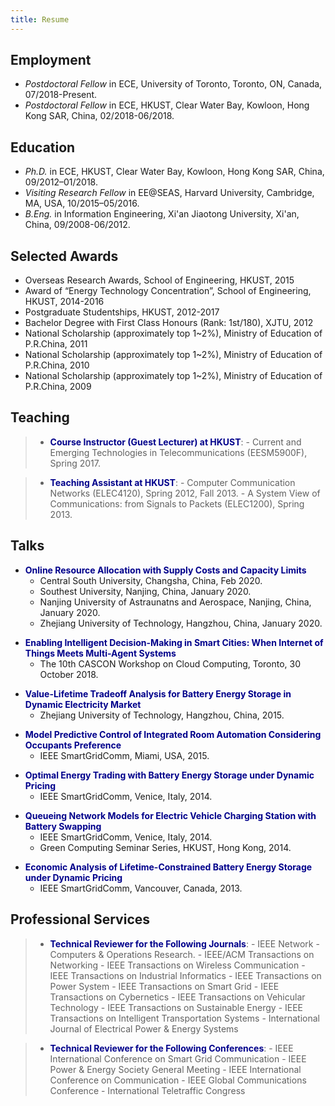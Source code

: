 ```yaml
---
title: Resume
---
```


## Employment
>
- *Postdoctoral Fellow* in ECE, University of Toronto, Toronto, ON, Canada, 07/2018-Present.
- *Postdoctoral Fellow* in ECE, HKUST, Clear Water Bay, Kowloon, Hong Kong SAR, China, 02/2018-06/2018.

## Education
>
- *Ph.D.* in ECE, HKUST, Clear Water Bay, Kowloon, Hong Kong SAR, China, 09/2012–01/2018.
- *Visiting Research Fellow* in EE@SEAS, Harvard University, Cambridge, MA, USA, 10/2015–05/2016.
- *B.Eng.* in Information Engineering, Xi'an Jiaotong University, Xi'an, China, 09/2008-06/2012.

## Selected Awards
>
- Overseas Research Awards, School of Engineering, HKUST, 2015
- Award of “Energy Technology Concentration”, School of Engineering, HKUST, 2014-2016
- Postgraduate Studentships, HKUST, 2012-2017
- Bachelor Degree with First Class Honours (Rank: 1st/180), XJTU, 2012
- National Scholarship (approximately top 1~2%), Ministry of Education of P.R.China, 2011
- National Scholarship (approximately top 1~2%), Ministry of Education of P.R.China, 2010
- National Scholarship (approximately top 1~2%), Ministry of Education of P.R.China, 2009

## Teaching

> - <span style="color:darkblue">**Course Instructor (Guest Lecturer) at HKUST**</span>:
    - Current and Emerging Technologies in Telecommunications (EESM5900F), Spring 2017.

> - <span style="color:darkblue">**Teaching Assistant at HKUST**</span>:
    - Computer Communication Networks (ELEC4120), Spring 2012, Fall 2013.
    - A System View of Communications: from Signals to Packets (ELEC1200), Spring 2013.

## Talks

>
- <span style="color:darkblue">**Online Resource Allocation with Supply Costs and Capacity Limits**</span>
  - Central South University, Changsha, China, Feb 2020.
  - Southest University, Nanjing, China, January 2020. 
  - Nanjing University of Astraunatns and Aerospace, Nanjing, China, January 2020. 
  - Zhejiang University of Technology, Hangzhou, China, January 2020.  
>
- <span style="color:darkblue">**Enabling Intelligent Decision-Making in Smart Cities: When Internet of Things Meets Multi-Agent Systems**</span>
  - The 10th CASCON Workshop on Cloud Computing, Toronto, 30 October 2018.
>
- <span style="color:darkblue">**Value-Lifetime Tradeoff Analysis for Battery Energy Storage in Dynamic Electricity Market**</span> 
  - Zhejiang University of Technology, Hangzhou, China, 2015.
>
- <span style="color:darkblue">**Model Predictive Control of Integrated Room Automation Considering Occupants Preference**</span>
  - IEEE SmartGridComm, Miami, USA, 2015.
>
- <span style="color:darkblue">**Optimal Energy Trading with Battery Energy Storage under Dynamic Pricing**</span>
  - IEEE SmartGridComm, Venice, Italy, 2014.
>
- <span style="color:darkblue">**Queueing Network Models for Electric Vehicle Charging Station with Battery Swapping**</span>
  - IEEE SmartGridComm, Venice, Italy, 2014.
  - Green Computing Seminar Series, HKUST, Hong Kong, 2014.
>
- <span style="color:darkblue">**Economic Analysis of Lifetime-Constrained Battery Energy Storage under Dynamic Pricing**</span>
  - IEEE SmartGridComm, Vancouver, Canada, 2013.


## Professional Services

> - <span style="color:darkblue">**Technical Reviewer for the Following Journals**</span>:
    - IEEE Network
    - Computers & Operations Research.
    - IEEE/ACM Transactions on Networking
    - IEEE Transactions on Wireless Communication
    - IEEE Transactions on Industrial Informatics
    - IEEE Transactions on Power System
    - IEEE Transactions on Smart Grid
    - IEEE Transactions on Cybernetics
    - IEEE Transactions on Vehicular Technology
    - IEEE Transactions on Sustainable Energy
    - IEEE Transactions on Intelligent Transportation Systems
    - International Journal of Electrical Power & Energy Systems

> - <span style="color:darkblue">**Technical Reviewer for the Following Conferences**</span>:
    - IEEE International Conference on Smart Grid Communication
    - IEEE Power & Energy Society General Meeting
    - IEEE International Conference on Communication
    - IEEE Global Communications Conference
    - International Teletraffic Congress